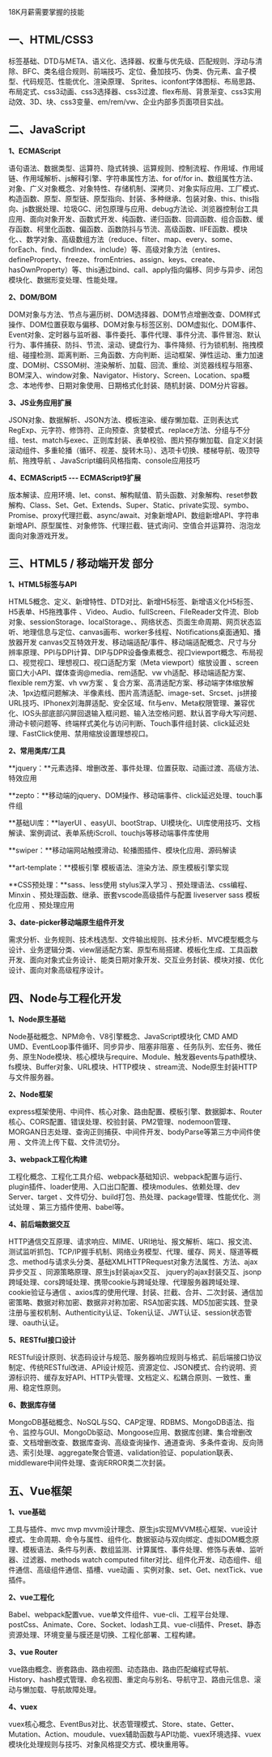 18K月薪需要掌握的技能

## 一、HTML/CSS3

标签基础、DTD与META、语义化、选择器、权重与优先级、匹配规则、浮动与清除、BFC、类名组合规则、前端技巧、定位、叠加技巧、伪类、伪元素、盒子模型、代码规范、性能优化、渲染原理、 Sprites、iconfont字体图标、布局思路、布局定式、css3动画、css3选择器、css3过渡、flex布局、背景渐变、css3实用动效、3D、块、css3变量、em/rem/vw、企业内部多页面项目实战。

## 二、JavaScript

**1、ECMAScript**

语句语法、数据类型、运算符、隐式转换、运算规则、控制流程、作用域、作用域链、作用域解析、js解释引擎、字符串属性方法、for of/for in、数组属性方法、对象、广义对象概念、对象特性、存储机制、深拷贝、对象实际应用、工厂模式、构造函数、原型、原型链、原型指向、封装、多种继承、包装对象、this、this指向、js数据处理、垃圾GC、闭包原理与应用、debug方法论、浏览器控制台工具应用、面向对象开发、函数式开发、纯函数、递归函数、回调函数、组合函数、缓存函数、柯里化函数、偏函数、函数防抖与节流、高级函数、IIFE函数、模块化、、数学对象、高级数组方法（reduce、filter、map、every、some、forEach、find、findIndex、include）等、高级对象方法（entires、defineProperty、freeze、fromEntries、assign、keys、create、hasOwnProperty）等、this通过bind、call、apply指向偏移、同步与异步、闭包模块化、数据形变处理、性能处理。

**2、DOM/BOM**

DOM对象与方法、节点与遍历树、DOM选择器、DOM节点增删改查、DOM样式操作、DOM位置获取与偏移、DOM对象与标签区别、DOM虚拟化、DOM事件、Event对象、定时器与监听器、事件委托、事件代理、事件分流、事件冒泡、默认行为、事件捕获、防抖、节流、滚动、键盘行为、事件降频、行为锁机制、拖拽模组、碰撞检测、距离判断、三角函数、方向判断、运动框架、弹性运动、重力加速度、DOM树、CSSOM树、渲染解析、加载、回流、重绘、浏览器线程与阻塞、BOM深入、window对象、Navigator、History、Screen、Location、spa概念、本地传参、日期对象使用、日期格式化封装、随机封装、DOM分片容器。



**3、JS业务应用扩展**

JSON对象、数据解析、JSON方法、模板渲染、缓存懒加载、正则表达式RegExp、元字符、修饰符、正向预查、贪婪模式、replace方法、分组与不分组、test、match与exec、正则库封装、表单校验、图片预存懒加载、自定义封装滚动组件、多重轮播（循环、视差、旋转木马）、选项卡切换、楼梯导航、吸顶导航、拖拽导航 、JavaScript编码风格指南、console应用技巧

**4、ECMAScript5 --- ECMAScript9扩展**

版本解读、应用环境、let、const、解构赋值、箭头函数、对象解构、reset参数解构、Class、Set、Get、Extends、Super、Static、private实现、symbo、Promise、proxy代理拦截、async/await、对象新增API、数组新增API、字符串新增API、原型属性、对象修饰、代理拦截、链式询问、空值合并运算符、泡泡龙面向对象游戏开发。

## 三、HTML5 / 移动端开发 部分

**1、HTML5标签与API**

HTML5概念、定义、新增特性、DTD对比、新增H5标签、新增语义化H5标签、H5表单、H5拖拽事件 、Video、Audio、fullScreen、FileReader文件流、Blob对象、sessionStorage、localStorage、、网络状态、页面生命周期、网页状态监听、地理信息与定位、canvas画布、worker多线程、Notifications桌面通知、播放器开发 canvas交互特效开发、移动端适配/事件、移动端适配概念、尺寸与分辨率原理、PPI与DPI计算、DIP与DPR设备像素概念、视口viewport概念、布局视口、视觉视口、理想视口、视口适配方案（Meta viewport）缩放设置 、screen窗口大小API、媒体查询@media、rem适配、vw vh适配、移动端适配方案、flexible rem方案、vh vw方案 、复合方案、高清适配方案、移动端字体缩放解决、1px边框问题解决、半像素线、图片高清适配、image-set、Srcset、js拼接URL技巧、IPhonex刘海屏适配、安全区域、fit与env、Meta权限管理、兼容优化、IOS头部底部闪屏回退输入框问题、输入法空格问题、默认首字母大写问题、滑动卡顿问题等、终端样式美化与访问判断、Touch事件组封装、click延迟处理、FastClick使用、禁用缩放设置理想视口。



**2、常用类库/工具**

**jquery：**元素选择、增删改差、事件处理、位置获取、动画过渡、高级方法、特效应用

**zepto：**移动端的jquery、DOM操作、移动端事件、click延迟处理、touch事件组

**基础UI库：**layerUI 、easyUI、bootStrap、UI模块化、UI库使用技巧、文档解读、案例调试、表单系统iScroll、touchjs等移动端事件库使用

**swiper：**移动端网站触摸滑动、轮播图插件、模块化应用、源码解读

**art-template：**模板引擎 模板语法、渲染方法、原生模板引擎实现

**CSS预处理：**sass、less使用 stylus深入学习 、预处理语法、css编程、 Minxin 、预处理函数、继承、嵌套vscode高级插件与配置 liveserver sass 模板化应用 、预处理应用

**3、date-picker移动端原生组件开发**

需求分析、业务规则、技术栈选型、文件输出规则、技术分析、MVC模型概念与设计、业务逻辑分类、view层适配方案、原型布局搭建、模板化生成、工具函数开发、面向对象式业务设计、能类日期对象开发、交互业务封装、模块对接、优化设计、面向对象高级程序设计。

## 四、Node与工程化开发

**1、Node原生基础**

Node基础概念、NPM命令、V8引擎概念、JavaScript模块化 CMD AMD UMD、EventLoop事件循环、同步异步、阻塞非阻塞 、任务队列、宏任务、微任务、原生Node模块、核心模块与require、Module、触发器events与path模块、fs模块、Buffer对象、URL模块、HTTP模块 、stream流、Node原生封装HTTP与文件服务器。



**2、Node框架**

express框架使用、中间件、核心对象、路由配置、模板引擎、数据脚本、Router核心、CORS配置、错误处理、校验封装、PM2管理、nodemoon管理、MORGAN日志处理、查询正则捕获、中间件开发、bodyParse等第三方中间件使用 、文件流上传下载、文件流切分。



**3、webpack工程化构建**

工程化概念、工程化工具介绍、webpack基础知识、webpack配置与运行、plugin插件、loader使用、入口出口配置、模块modules、依赖处理、dev Server、target 、文件切分、build打包、热处理、package管理、性能优化、测试处理 、第三方插件使用、babel等。

**4、前后端数据交互**

HTTP通信交互原理、请求响应、MIME、URI地址、报文解析、端口、报文流、测试监听抓包、TCP/IP握手机制、网络业务模型、代理、缓存、网关、隧道等概念、method与请求头分类、基础XMLHTTPRequest对象方法属性、方法、ajax异步交互 、同源策略原理、原生js封装ajax交互、 jquery的ajax封装交互、jsonp跨域处理、cors跨域处理、携带cookie与跨域处理、代理服务器跨域处理、cookie验证与通信 、axios库的使用代理、封装、拦截、合并、二次封装、通信加密策略、数据对称加密、数据非对称加密、RSA加密实践、MD5加密实践、登录注册与鉴权机制、Authenticity认证、Token认证、JWT认证、session状态管理、oauth认证。

**5、RESTful接口设计**

RESTful设计原则、状态码设计与规范、服务器响应规则与格式、前后端接口协议制定、传统RESTful改进、API设计规范、资源定位、JSON模式、合约说明、资源标识符、缓存友好API、HTTP头管理、文档定义、松耦合原则、一致性、重用、稳定性原则。



**6、数据库存储**

MongoDB基础概念、NoSQL与SQ、CAP定理、RDBMS、MongoDB语法、指令、监控与GUI、MongoDb驱动、Mongoose应用、数据库创建、集合增删改查、文档增删改查、数据库查询、高级查询操作、通道查询、多条件查询、反向筛选、索引处理、aggregate聚合管道、validation验证、population联表、middleware中间件处理、查询ERROR类二次封装。

## 五、Vue框架

**1、vue基础**

工具与插件、mvc mvp mvvm设计理念、原生js实现MVVM核心框架、vue设计模式、生命周期、命令与属性、组件化、数据驱动与双向绑定、虚拟DOM概念原理、模板语法、条件与列表、数组监测、计算属性、事件处理、修饰与表单、监听器、过滤器、methods watch computed filter对比、组件化开发、动态组件、组件通信、高级组件通信、插槽、vue动画 、实例对象、set、Get、nextTick、vue插件。

**2、vue工程化**

Babel、webpack配置vue、vue单文件组件、vue-cli、工程平台处理、postCss、Animate、Core、Socket、lodash工具、vue-cli插件、Preset、静态资源处理、环境变量与膜还是切换、工程化部署、工程构建。

**3、vue Router**

vue路由概念、嵌套路由、路由视图、动态路由、路由匹配编程式导航、History、hash模式管理、命名视图、重定向与别名、导航守卫、路由元信息、滚动与懒加载、导航故障处理。

**4、vuex**

vuex核心概念、EventBus对比、状态管理模式、Store、state、Getter、Mutation、Action、moudule、vuex辅助函数与API功能、vuex环境选择、vuex模块化处理规则与技巧、对象风格提交方式、模块重用等。

